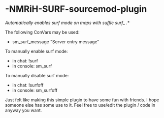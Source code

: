 # -NMRiH-SURF-sourcemod-plugin


**Automatically enables surf mode on maps with suffic surf_* .**

The following ConVars may be used:
- sm_surf_message "Server entry message"
  
  
To manually enable surf mode:
- in chat:    !surf       
- in console: sm_surf
  
  
To manually disable surf mode:
- in chat:    !surfoff       
- in console: sm_surfoff
  
  
Just felt like making this simple plugin to have some fun with friends. I hope someone else has some use to it.
Feel free to use/edit the plugin / code in anyway you want.
